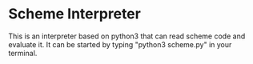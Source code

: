 # Scheme Interpreter
This is an interpreter based on python3 that can read scheme code and evaluate it. It can be started by typing "python3 scheme.py" in your terminal.
